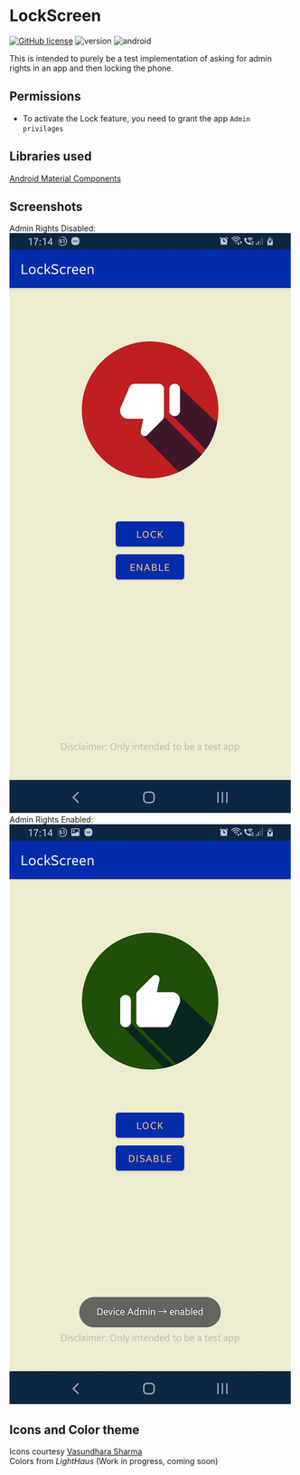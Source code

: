 # LockScreen
[![GitHub license](https://img.shields.io/github/license/Naereen/StrapDown.js.svg)](https://github.com/Brutuski/LockScreen/blob/master/LICENSE)
![version](https://img.shields.io/badge/Version-BETA-orange) ![android](https://img.shields.io/badge/Made%20with-Android%20Studio-green)

This is intended to purely be a test implementation of asking for admin rights in an app and then locking the phone.

## Permissions
+ To activate the Lock feature, you need to grant the app `Admin privilages`

## Libraries used
[Android Material Components](https://github.com/material-components/material-components-android)

## Screenshots
Admin Rights Disabled: ![disabled](https://raw.githubusercontent.com/Brutuski/LockScreen/master/Screenshots/admin-rights-disabled.jpg) Admin Rights Enabled: ![enabled](https://raw.githubusercontent.com/Brutuski/LockScreen/master/Screenshots/admin-rights-enabled.jpg)

## Icons and Color theme
Icons courtesy [Vasundhara Sharma](https://www.behance.net/vasundhsharma) </br>
Colors from *LightHaus* (Work in progress, coming soon)
